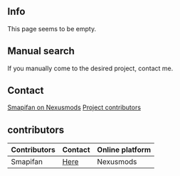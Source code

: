 ## Info
This page seems to be empty.

## Manual search
If you manually come to the desired project, contact me.

## Contact
[Smapifan on Nexusmods](https://forums.nexusmods.com/messenger/compose/?to=194093408)
[Project contributors](https://github.com/Smapifan/Project-mythical-creatures/issues)

## contributors

Contributors               | Contact                                                                                                          | Online platform
:------------------------- | :---------------------------------------------------------------------------------------------------------------- | :----------------------------------------------------------------------------------------------------------------
Smapifan                   | [Here](https://forums.nexusmods.com/messenger/compose/?to=194093408)                                             | Nexusmods
